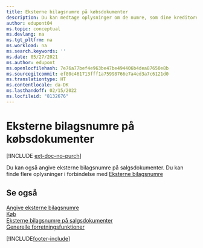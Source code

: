```yaml
---
title: Eksterne bilagsnumre på købsdokumenter
description: Du kan medtage oplysninger om de numre, som dine kreditorer tildeler dokumenter, som de sender dig, ved hjælp af feltet eksternt bilagsnummer eller feltet Reference. Få mere at vide om forskellen mellem de to felter her.
author: edupont04
ms.topic: conceptual
ms.devlang: na
ms.tgt_pltfrm: na
ms.workload: na
ms.search.keywords: ''
ms.date: 05/27/2021
ms.author: edupont
ms.openlocfilehash: 7e76a77bef4e963be47be494406b4dea87650e8b
ms.sourcegitcommit: ef80c461713fff1a75998766e7a4ed3a7c6121d0
ms.translationtype: HT
ms.contentlocale: da-DK
ms.lasthandoff: 02/15/2022
ms.locfileid: "8132676"
---
```

# <a name="external-document-numbers-on-purchase-documents"></a>Eksterne bilagsnumre på købsdokumenter

[!INCLUDE [ext-doc-no-purch](includes/ext-doc-no-purch.md)]

Du kan også angive eksterne bilagsnumre på salgsdokumenter. Du kan finde flere oplysninger i forbindelse med [Eksterne bilagsnumre](sales-how-invoice-sales.md#external-document-numbers)

## <a name="see-also"></a>Se også

[Angive eksterne bilagsnumre](across-enter-external-document-numbers.md)  
[Køb](purchasing-manage-purchasing.md)  
[Eksterne bilagsnumre på salgsdokumenter](sales-how-invoice-sales.md#external-document-numbers)  
[Generelle forretningsfunktioner](ui-across-business-areas.md)  

[!INCLUDE[footer-include](includes/footer-banner.md)]